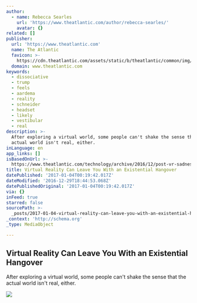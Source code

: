 ```yaml
---
author:
  - name: Rebecca Searles
    url: 'https://www.theatlantic.com/author/rebecca-searles/'
    avatar: {}
related: []
publisher:
  url: 'https://www.theatlantic.com'
  name: The Atlantic
  favicon: >-
    https://cdn.theatlantic.com/assets/static/b/theatlantic/common/img/favicon.ico
  domain: www.theatlantic.com
keywords:
  - dissociative
  - trump
  - feels
  - aardema
  - reality
  - schneider
  - headset
  - likely
  - vestibular
  - real
description: >-
  After exploring a virtual world, some people can't shake the sense that the
  actual world isn't real, either.
inLanguage: en
app_links: []
isBasedOnUrl: >-
  https://www.theatlantic.com/technology/archive/2016/12/post-vr-sadness/511232/?single_page=true
title: Virtual Reality Can Leave You With an Existential Hangover
datePublished: '2017-01-04T00:19:42.017Z'
dateModified: '2016-12-29T18:44:53.068Z'
datePublishedOriginal: '2017-01-04T00:19:42.017Z'
via: {}
inFeed: true
starred: false
sourcePath: >-
  _posts/2017-01-04-virtual-reality-can-leave-you-with-an-existential-hangover.md
_context: 'http://schema.org'
_type: MediaObject

---
```

<article style=""><h1>Virtual Reality Can Leave You With an Existential Hangover</h1><p>After exploring a virtual world, some people can't shake the sense that the actual world isn't real, either.</p><img src="https://cdn.theatlantic.com/assets/media/img/mt/2016/12/AP_16259151002775/facebook.jpg?1482255093" /></article>